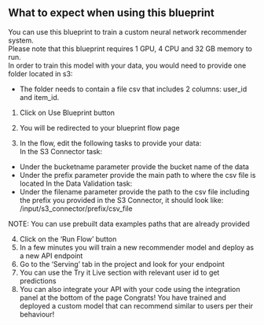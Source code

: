 ## What to expect when using this blueprint
You can use this blueprint to train a custom neural network recommender system.  
Please note that this blueprint requires 1 GPU, 4 CPU and 32 GB memory to run.   
In order to train this model with your data, you would need to provide one folder located in s3:  
* The folder needs to contain a file csv that includes 2 columns: user_id and item_id.  

1. Click on Use Blueprint button

2. You will be redirected to your blueprint flow page

3. In the flow, edit the following tasks to provide your data:  
In the S3 Connector task:
* Under the bucketname parameter provide the bucket name of the data
* Under the prefix parameter provide the main path to where the csv file is located
In the Data Validation task:
* Under the filename parameter provide the path to the csv file including the prefix you provided in the S3 Connector, it should look like:
/input/s3_connector/prefix/csv_file

NOTE: You can use prebuilt data examples paths that are already provided

4. Click on the ‘Run Flow’ button
5. In a few minutes you will train a new recommender model and deploy as a new API endpoint
6. Go to the ‘Serving’ tab in the project and look for your endpoint
7. You can use the Try it Live section with relevant user id to get predictions
8. You can also integrate your API with your code using the integration panel at the bottom of the page
Congrats! You have trained and deployed a custom model that can recommend similar to users per their behaviour!









